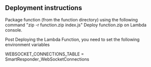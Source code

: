 ## Deployment instructions
Package function (from the function directory) using the following command "zip -r function.zip index.js"
Deploy function.zip on Lambda console.

Post Deploying the Lambda Function, you need to set the following environment variables

WEBSOCKET_CONNECTIONS_TABLE  = SmartResponder_WebSocketConnections
